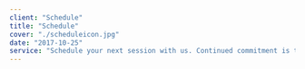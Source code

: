 ```yaml
---
client: "Schedule"
title: "Schedule"
cover: "./scheduleicon.jpg"
date: "2017-10-25"
service: "Schedule your next session with us. Continued commitment is the key to success! And we would love to see you again!"
---
```


